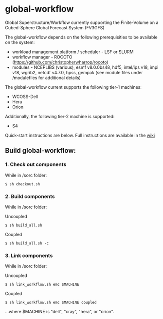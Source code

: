 # global-workflow
Global Superstructure/Workflow currently supporting the Finite-Volume on a Cubed-Sphere Global Forecast System (FV3GFS)

The global-workflow depends on the following prerequisities to be available on the system:

* workload management platform / scheduler - LSF or SLURM
* workflow manager - ROCOTO (https://github.com/christopherwharrop/rocoto)
* modules - NCEPLIBS (various), esmf v8.0.0bs48, hdf5, intel/ips v18, impi v18, wgrib2, netcdf v4.7.0, hpss, gempak (see module files under /modulefiles for additional details)

The global-workflow current supports the following tier-1 machines:

* WCOSS-Dell
* Hera
* Orion

Additionally, the following tier-2 machine is supported:
* S4

Quick-start instructions are below. Full instructions are available in the [wiki](https://github.com/NOAA-EMC/global-workflow/wiki/Run-Global-Workflow)

## Build global-workflow:

### 1. Check out components

While in /sorc folder:
```
$ sh checkout.sh
```

### 2. Build components

While in /sorc folder:

Uncoupled
```
$ sh build_all.sh
```
Coupled
```
$ sh build_all.sh -c
```

### 3. Link components

While in /sorc folder:

Uncoupled
```
$ sh link_workflow.sh emc $MACHINE
```
Coupled
```
$ sh link_workflow.sh emc $MACHINE coupled
```
...where $MACHINE is "dell", "cray", "hera", or "orion".
